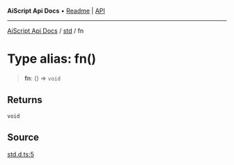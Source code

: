---
---
**AiScript Api Docs** • [Readme](../../README.md) \| [API](../../modules.md)

***

[AiScript Api Docs](../../README.md) / [std](../README.md) / fn

# Type alias: fn()

> **fn**: () => `void`

## Returns

`void`

## Source

[std.d.ts:5](https://github.com/slofp/aitslib/blob/417fe62f0102d90b12040038b8cfc8d08c6859ce/src/std.d.ts#L5)
